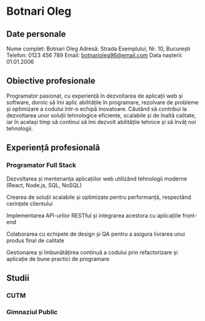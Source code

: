 # Botnari Oleg

## Date personale
Nume complet: Botnari Oleg
Adresă: Strada Exemplului, Nr. 10, București
Telefon: 0123 456 789
Email: botnarioleg96@email.com
Data nașterii: 01.01.2006

## Obiective profesionale
Programator pasionat, cu experiență în dezvoltarea de aplicații web și software, dornic să îmi aplic abilitățile în programare, rezolvare de probleme și optimizare a codului într-o echipă inovatoare. Căutând să contribui la dezvoltarea unor soluții tehnologice eficiente, scalabile și de înaltă calitate, iar în același timp să continui să îmi dezvolt abilitățile tehnice și să învăț noi tehnologii.

## Experiență profesională
### Programator Full Stack
Dezvoltarea și mentenanța aplicațiilor web utilizând tehnologii moderne (React, Node.js, SQL, NoSQL)

Crearea de soluții scalabile și optimizate pentru performanță, respectând cerințele clientului

Implementarea API-urilor RESTful și integrarea acestora cu aplicațiile front-end

Colaborarea cu echipele de design și QA pentru a asigura livrarea unui produs final de calitate

Gestionarea și îmbunătățirea continuă a codului prin refactorizare și aplicație de bune practici de programare

## Studii
### CUTM
### Gimnaziul Public
